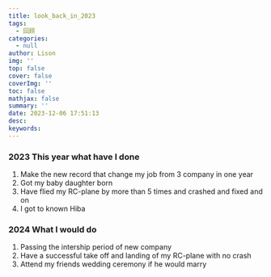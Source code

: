 ```yaml
---
title: look_back_in_2023
tags:
  - 回顾
categories:
  - null
author: Lison
img: ''
top: false
cover: false
coverImg: ''
toc: false
mathjax: false
summary: ''
date: 2023-12-06 17:51:13
desc:
keywords:
---
```




<!--more-->

### 2023 This year what have I done

1. Make the new record that change my job from 3 company in one year
2. Got my baby daughter born
3. Have flied my RC-plane by more than 5 times and crashed and fixed and on
4. I got to known Hiba

### 2024 What I would do

1. Passing the intership period of new company
2. Have a successful take off and landing of my RC-plane with no crash
3. Attend my friends wedding ceremony if he would marry